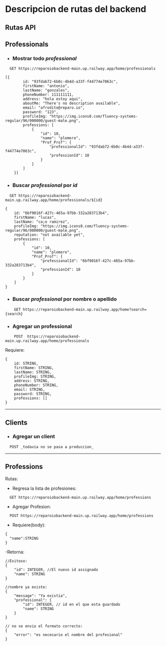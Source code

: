 # Descripcion de rutas del backend


## Rutas API

## Professionals
-   ### Mostrar todo _professional_

```
  GET https://reparoiobackend-main.up.railway.app/home/professionals
```
```
[{
        id: "93fdab72-6b0c-4b4d-a33f-f44774e7063c",
        firstName: "antonio",
        lastName: "gonzales",
        phoneNumber: 111111111,
        address: "hola estoy aqui",
        aboutMe: "There's no description available",
        email: "afrodito@reparo.io",
        password: "123",
        profileImg: "https://img.icons8.com/fluency-systems-regular/96/000000/guest-male.png",
        professions: [
            {
                "id": 10,
                "name": "plomero",
                "Prof_Prof": {
                    "professionalId": "93fdab72-6b0c-4b4d-a33f-f44774e7063c",
                    "professionId": 10
                }
            }
        ]
    }]
```

-   ### Buscar _professional_ por _id_

```
  GET https://reparoiobackend-main.up.railway.app/home/professionals/${id}
```

```
{
    id: "6bf9016f-427c-465a-97bb-332a283713b4",
    firstName: "lucas",
    lastName: "ca;o ramirez",
    profileImg: "https://img.icons8.com/fluency-systems-regular/96/000000/guest-male.png",
    reputation: "not available yet",
    professions: [
        {
            "id": 10,
            "name": "plomero",
            "Prof_Prof": {
                "professionalId": "6bf9016f-427c-465a-97bb-332a283713b4",
                "professionId": 10
            }
        }
    ]
}
```

-   ### Buscar _professional_ por nombre o apellido

```
    GET https://reparoiobackend-main.up.railway.app/home?search={search}
```


-   ### Agregar un professional
```
    POST  https://reparoiobackend-main.up.railway.app/home/professionals
```
Requiere:
```
{
    id: STRING,
    firstName: STRING,
    lastName: STRING,
    profileImg: STRING,
    address: STRING,
    phoneNumber: STRING,
    email: STRING,
    password: STRING,
    professions: []
}
```


---
##  Clients
-   ### Agregar un client
```
  POST _todavia no se pasa a produccion_
```

---
## Professions

Rutas:
- Regresa la lista de profesiones:
```
  GET https://reparoiobackend-main.up.railway.app/home/professions
```
- Agregar Profesion:
```
  POST https://reparoiobackend-main.up.railway.app/home/professions
```
- Requiere(body):
```
{
  "name":STRING
}
```
-Retorna:
```
//Exitoso:
{
    "id": INTEGER, //El nuevo id assignado
    "name": STRING
}

//nombre ya existe:
{
    "message": "Ya existia",
    "professional": {
        "id": INTEGER, // id en el que esta guardado
        "name": STRING
    }
}

// no se envio el formato correcto:
{
    "error": "es necesario el nombre del profesional"
}

```
